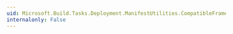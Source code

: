 ```yaml
---
uid: Microsoft.Build.Tasks.Deployment.ManifestUtilities.CompatibleFramework.SupportedRuntime
internalonly: False
---
```

